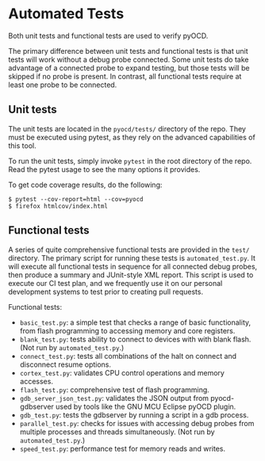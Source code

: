 Automated Tests
===============

Both unit tests and functional tests are used to verify pyOCD.

The primary difference between unit tests and functional tests is that unit tests will work without
a debug probe connected. Some unit tests do take advantage of a connected probe to expand testing,
but those tests will be skipped if no probe is present. In contrast, all functional tests require
at least one probe to be connected.


## Unit tests

The unit tests are located in the `pyocd/tests/` directory of the repo. They must be executed using
pytest, as they rely on the advanced capabilities of this tool.

To run the unit tests, simply invoke `pytest` in the root directory of the repo. Read the pytest
usage to see the many options it provides.

To get code coverage results, do the following:

```
$ pytest --cov-report=html --cov=pyocd
$ firefox htmlcov/index.html
```

## Functional tests

A series of quite comprehensive functional tests are provided in the `test/` directory. The primary
script for running these tests is `automated_test.py`. It will execute all functional tests in
sequence for all connected debug probes, then produce a summary and JUnit-style XML report. This
script is used to execute our CI test plan, and we frequently use it on our personal development
systems to test prior to creating pull requests.

Functional tests:

- `basic_test.py`: a simple test that checks a range of basic functionality, from flash programming to accessing memory and core registers.
- `blank_test.py`: tests ability to connect to devices with with blank flash. (Not run by `automated_test.py`.)
- `connect_test.py`: tests all combinations of the halt on connect and disconnect resume options.
- `cortex_test.py`: validates CPU control operations and memory accesses.
- `flash_test.py`: comprehensive test of flash programming.
- `gdb_server_json_test.py`: validates the JSON output from pyocd-gdbserver used by tools like the GNU MCU Eclipse pyOCD plugin.
- `gdb_test.py`: tests the gdbserver by running a script in a gdb process.
- `parallel_test.py`: checks for issues with accessing debug probes from multiple processes and threads simultaneously. (Not run by `automated_test.py`.)
- `speed_test.py`: performance test for memory reads and writes.


